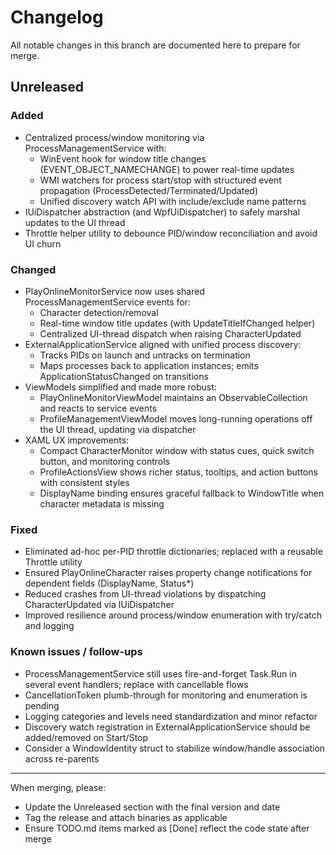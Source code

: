 # Changelog

All notable changes in this branch are documented here to prepare for merge.

## Unreleased

### Added
- Centralized process/window monitoring via ProcessManagementService with:
  - WinEvent hook for window title changes (EVENT_OBJECT_NAMECHANGE) to power real-time updates
  - WMI watchers for process start/stop with structured event propagation (ProcessDetected/Terminated/Updated)
  - Unified discovery watch API with include/exclude name patterns
- IUiDispatcher abstraction (and WpfUiDispatcher) to safely marshal updates to the UI thread
- Throttle helper utility to debounce PID/window reconciliation and avoid UI churn

### Changed
- PlayOnlineMonitorService now uses shared ProcessManagementService events for:
  - Character detection/removal
  - Real-time window title updates (with UpdateTitleIfChanged helper)
  - Centralized UI-thread dispatch when raising CharacterUpdated
- ExternalApplicationService aligned with unified process discovery:
  - Tracks PIDs on launch and untracks on termination
  - Maps processes back to application instances; emits ApplicationStatusChanged on transitions
- ViewModels simplified and made more robust:
  - PlayOnlineMonitorViewModel maintains an ObservableCollection and reacts to service events
  - ProfileManagementViewModel moves long-running operations off the UI thread, updating via dispatcher
- XAML UX improvements:
  - Compact CharacterMonitor window with status cues, quick switch button, and monitoring controls
  - ProfileActionsView shows richer status, tooltips, and action buttons with consistent styles
  - DisplayName binding ensures graceful fallback to WindowTitle when character metadata is missing

### Fixed
- Eliminated ad-hoc per-PID throttle dictionaries; replaced with a reusable Throttle utility
- Ensured PlayOnlineCharacter raises property change notifications for dependent fields (DisplayName, Status*)
- Reduced crashes from UI-thread violations by dispatching CharacterUpdated via IUiDispatcher
- Improved resilience around process/window enumeration with try/catch and logging

### Known issues / follow-ups
- ProcessManagementService still uses fire-and-forget Task.Run in several event handlers; replace with cancellable flows
- CancellationToken plumb-through for monitoring and enumeration is pending
- Logging categories and levels need standardization and minor refactor
- Discovery watch registration in ExternalApplicationService should be added/removed on Start/Stop
- Consider a WindowIdentity struct to stabilize window/handle association across re-parents

---

When merging, please:
- Update the Unreleased section with the final version and date
- Tag the release and attach binaries as applicable
- Ensure TODO.md items marked as [Done] reflect the code state after merge

